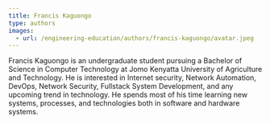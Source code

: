 ```yaml
---
title: Francis Kaguongo
type: authors
images:
  - url: /engineering-education/authors/francis-kaguongo/avatar.jpeg 
---
```

Francis Kaguongo is an undergraduate student pursuing a Bachelor of Science in Computer Technology at Jomo Kenyatta University of Agriculture and Technology. He is interested in Internet security,  Network Automation, DevOps, Network Security, Fullstack System Development, and any upcoming trend in technology. He spends most of his time learning new systems, processes, and technologies both in software and hardware systems.
